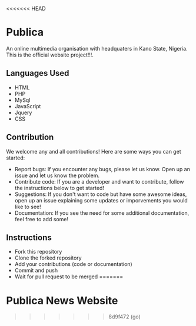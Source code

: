 <<<<<<< HEAD
# Publica
An online multimedia organisation with headquaters in Kano State, Nigeria. This is the official website project!!!.

## Languages Used
* HTML
* PHP
* MySql
* JavaScript
* Jquery
* CSS

## Contribution
We welcome any and all contributions! Here are some ways you can get started:

* Report bugs: If you encounter any bugs, please let us know. Open up an issue and let us know the problem.
* Contribute code: If you are a developer and want to contribute, follow the instructions below to get started!
* Suggestions: If you don't want to code but have some awesome ideas, open up an issue explaining some updates or imporvements you would like to see!
* Documentation: If you see the need for some additional documentation, feel free to add some!
## Instructions

* Fork this repository
* Clone the forked repository
* Add your contributions (code or documentation)
* Commit and push
* Wait for pull request to be merged
=======
# Publica News Website
>>>>>>> 8d9f472 (go)
